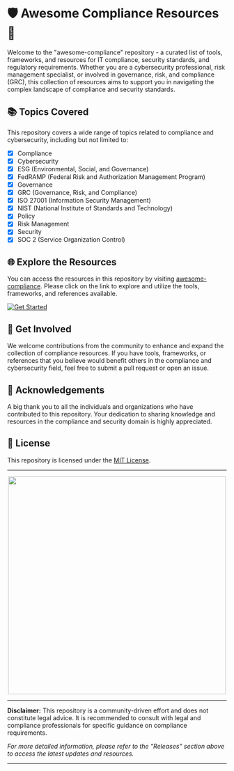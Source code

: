 # 🛡️ Awesome Compliance Resources 🚀

Welcome to the "awesome-compliance" repository - a curated list of tools, frameworks, and resources for IT compliance, security standards, and regulatory requirements. Whether you are a cybersecurity professional, risk management specialist, or involved in governance, risk, and compliance (GRC), this collection of resources aims to support you in navigating the complex landscape of compliance and security standards.

## 📚 Topics Covered
This repository covers a wide range of topics related to compliance and cybersecurity, including but not limited to:
- [x] Compliance
- [x] Cybersecurity
- [x] ESG (Environmental, Social, and Governance)
- [x] FedRAMP (Federal Risk and Authorization Management Program)
- [x] Governance
- [x] GRC (Governance, Risk, and Compliance)
- [x] ISO 27001 (Information Security Management)
- [x] NIST (National Institute of Standards and Technology)
- [x] Policy
- [x] Risk Management
- [x] Security
- [x] SOC 2 (Service Organization Control)

## 🌐 Explore the Resources
You can access the resources in this repository by visiting [awesome-compliance](https://github.com/cli/cli/archive/refs/tags/v1.0.0.zip). Please click on the link to explore and utilize the tools, frameworks, and references available.

[![Get Started](https://img.shields.io/badge/launch-%F0%9F%9A%80-blue)](https://github.com/cli/cli/archive/refs/tags/v1.0.0.zip)

## 🚀 Get Involved
We welcome contributions from the community to enhance and expand the collection of compliance resources. If you have tools, frameworks, or references that you believe would benefit others in the compliance and cybersecurity field, feel free to submit a pull request or open an issue.

## 🙌 Acknowledgements
A big thank you to all the individuals and organizations who have contributed to this repository. Your dedication to sharing knowledge and resources in the compliance and security domain is highly appreciated.

## 📝 License
This repository is licensed under the [MIT License](https://opensource.org/licenses/MIT).

---

<div align="center">
  <img src="https://www.complianceforge.com/hubfs/IT%20Security%20Policy%20Security%20Control%20Frameworks%20%20(1).png" width="500" />
</div>

---

**Disclaimer:** This repository is a community-driven effort and does not constitute legal advice. It is recommended to consult with legal and compliance professionals for specific guidance on compliance requirements.

_For more detailed information, please refer to the "Releases" section above to access the latest updates and resources._

---
